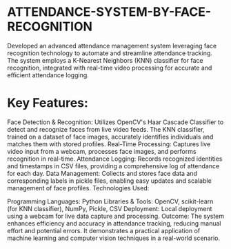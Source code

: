 # ATTENDANCE-SYSTEM-BY-FACE-RECOGNITION
Developed an advanced attendance management system leveraging face recognition technology to automate and streamline attendance tracking. The system employs a K-Nearest Neighbors (KNN) classifier for face recognition, integrated with real-time video processing for accurate and efficient attendance logging.

# Key Features:
Face Detection & Recognition: Utilizes OpenCV's Haar Cascade Classifier to detect and recognize faces from live video feeds. The KNN classifier, trained on a dataset of face images, accurately identifies individuals and matches them with stored profiles.
Real-Time Processing: Captures live video input from a webcam, processes face images, and performs recognition in real-time.
Attendance Logging: Records recognized identities and timestamps in CSV files, providing a comprehensive log of attendance for each day.
Data Management: Collects and stores face data and corresponding labels in pickle files, enabling easy updates and scalable management of face profiles.
Technologies Used:

Programming Languages: Python
Libraries & Tools: OpenCV, scikit-learn (for KNN classifier), NumPy, Pickle, CSV
Deployment: Local deployment using a webcam for live data capture and processing.
Outcome:
The system enhances efficiency and accuracy in attendance tracking, reducing manual effort and potential errors. It demonstrates a practical application of machine learning and computer vision techniques in a real-world scenario.
